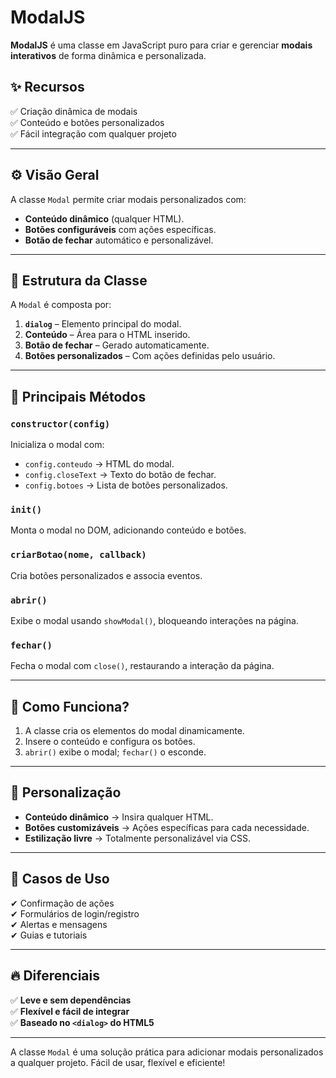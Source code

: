 # **ModalJS**  

**ModalJS** é uma classe em JavaScript puro para criar e gerenciar **modais interativos** de forma dinâmica e personalizada.  

## ✨ **Recursos**  
✅ Criação dinâmica de modais  
✅ Conteúdo e botões personalizados  
✅ Fácil integração com qualquer projeto  

---

## ⚙️ **Visão Geral**  
A classe `Modal` permite criar modais personalizados com:  
- **Conteúdo dinâmico** (qualquer HTML).  
- **Botões configuráveis** com ações específicas.  
- **Botão de fechar** automático e personalizável.  

---

## 🧱 **Estrutura da Classe**  
A `Modal` é composta por:  
1. **`dialog`** – Elemento principal do modal.  
2. **Conteúdo** – Área para o HTML inserido.  
3. **Botão de fechar** – Gerado automaticamente.  
4. **Botões personalizados** – Com ações definidas pelo usuário.  

---

## 🔨 **Principais Métodos**  

### `constructor(config)`  
Inicializa o modal com:  
- `config.conteudo` → HTML do modal.  
- `config.closeText` → Texto do botão de fechar.  
- `config.botoes` → Lista de botões personalizados.  

### `init()`  
Monta o modal no DOM, adicionando conteúdo e botões.  

### `criarBotao(nome, callback)`  
Cria botões personalizados e associa eventos.  

### `abrir()`  
Exibe o modal usando `showModal()`, bloqueando interações na página.  

### `fechar()`  
Fecha o modal com `close()`, restaurando a interação da página.  

---

## 🚀 **Como Funciona?**  
1. A classe cria os elementos do modal dinamicamente.  
2. Insere o conteúdo e configura os botões.  
3. `abrir()` exibe o modal; `fechar()` o esconde.  

---

## 🧩 **Personalização**  
- **Conteúdo dinâmico** → Insira qualquer HTML.  
- **Botões customizáveis** → Ações específicas para cada necessidade.  
- **Estilização livre** → Totalmente personalizável via CSS.  

---

## 🎯 **Casos de Uso**  
✔ Confirmação de ações  
✔ Formulários de login/registro  
✔ Alertas e mensagens  
✔ Guias e tutoriais  

---

## 🔥 **Diferenciais**  
✅ **Leve e sem dependências**  
✅ **Flexível e fácil de integrar**  
✅ **Baseado no `<dialog>` do HTML5**  

---

A classe `Modal` é uma solução prática para adicionar modais personalizados a qualquer projeto. Fácil de usar, flexível e eficiente!
